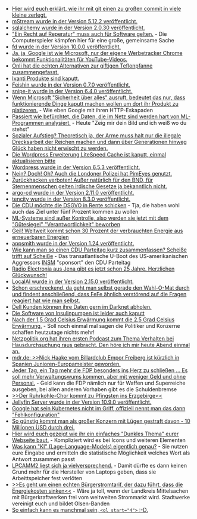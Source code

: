 * [Hier wird euch erklärt, wie ihr mit git einen zu großen commit in viele kleine zerlegt.](https://www.30secondsofcode.org/git/s/split-commit/)
* [mStream wurde in der Version 5.12.2 veröffentlicht.](https://github.com/IrosTheBeggar/mStream/releases/tag/v5.12.2)
* [sqlalchemy wurde in der Version 2.0.30 veröffentlicht.](https://github.com/sqlalchemy/sqlalchemy/releases/tag/rel_2_0_30)
* ["Ein Recht auf Reperatur" muss auch für Software gelten.](https://www.patrick-breyer.de/computerspiele-sterben-piraten-fordern-kulturschutz-fuer-games/) - Die Computerspieler kämpfen hier für eine große, gemeinsame Sache
* [fd wurde in der Version 10.0.0 veröffentlicht.](https://github.com/sharkdp/fd/releases/tag/v10.0.0)
* [Ja, ja, Google ist wie Microsoft, nur der eigene Werbetracker Chrome bekommt Funktionalitäten für YouTube-Videos.](https://www.bleepingcomputer.com/news/google/google-chrome-is-getting-native-support-for-youtube-like-video-chapters/)
* [Onli hat die echten Alternativen zur giftigen Teflonpfanne zusammengefasst.](https://www.onli-blogging.de/2368/UEber-Pfannen-und-Alternativen-zu-Teflon.html)
* [Ivanti Produkte sind kaputt.](https://www.borncity.com/blog/2024/05/07/ivanti-information-disclosure-schwachstelle-seit-2019-offen-keine-reaktion/)
* [Feishin wurde in der Version 0.7.0 veröffentlicht.](https://github.com/jeffvli/feishin/releases/tag/v0.7.0)
* [snipe-it wurde in der Version 6.4.0 veröffentlicht.](https://github.com/snipe/snipe-it/releases/tag/v6.4.0)
* [Wenn Microsoft "Sicherheit über alles" ausruft, bedeutet das nur, dass funktionierende Dinge kaputt machen wollen um dort ihr Produkt zu platizeren.](https://blog.fefe.de/?ts=98c6293d) - Wie eben Google mit ihren HTTP-Eskapaden
* [Passiert wie befürchtet, die Daten, die im Netz sind werden hart von ML-Programmen analysiert.](https://blog.fefe.de/?ts=98c620f2) - Heute "Zeig mir dein Bild und ich weiß wo du stehst"
* [Sozialer Aufstieg? Theoretisch ja, der Arme muss halt nur die illegale Drecksarbeit der Reichen machen und dann über Generationen hinweg Glück haben nicht erwischt zu werden.](https://blog.fefe.de/?ts=98c4a6f2)
* [Die Wordpress Erweiterung LiteSpeed Cache ist kaputt, einmal aktualisieren bitte](https://www.bleepingcomputer.com/news/security/hackers-exploit-litespeed-cache-flaw-to-create-wordpress-admins/)
* [Wordpress wurde in der Version 6.5.3 veröffentlicht.](https://wordpress.org/news/2024/05/wordpress-6-5-3-maintenance-release/)
* [Nein? Doch! Oh? Auch die Londoner Polizei hat PimEyes genutzt.](https://netzpolitik.org/2024/biometrische-suchmaschine-londoner-polizei-soll-tausendfach-pimeyes-aufgerufen-haben/)
* [Zurückhacken verboten! Außer natürlich für den BND, für Sternenmenschen gelten irdische Gesetze ja bekanntlich nicht.](https://netzpolitik.org/2024/hackbacks-zurueckhacken-ist-keine-verteidigung/)
* [argo-cd wurde in der Version 2.11.0 veröffentlicht.](https://github.com/argoproj/argo-cd/releases/tag/v2.11.0)
* [tencity wurde in der Version 8.3.0 veröffentlicht.](https://github.com/jd/tenacity/releases/tag/8.3.0)
* [Die CDU möchte die DSGVO in Rente schicken](https://blog.fefe.de/?ts=98c57bf7) - Tja, die haben wohl auch das Ziel unter fünf Prozent kommen zu wollen
* [ML-Systeme sind außer Kontrolle, also werden sie jetzt mit dem "Gütesiegel" "Verantwortlichkeit" beworben](https://blog.fefe.de/?ts=98c5a813)
* [Geil! Weltweit kommt schon 30 Prozent der verbrauchten Energie aus erneuerbaren Energien](https://blog.fefe.de/?ts=98c5a71e)
* [appsmith wurde in der Version 1.24 veröffentlicht.](https://github.com/appsmithorg/appsmith/releases/tag/v1.24)
* [Wie kann man so einen CDU Parteitag kurz zusammenfassen? Scheiße trifft auf Scheiße](https://blog.fefe.de/?ts=98c58d3c) - Das transatlantische U-Boot des US-amerikanischen Aggressors [INSM](https://de.wikipedia.org/wiki/Initiative_Neue_Soziale_Marktwirtschaft) "sponsort" den CDU Parteitag
* [Radio Electronia aus Jena gibt es jetzt schon 25 Jahre. Herzlichen Glückwunsch!](https://www.rave-strikes-back.de/?p=12258)
* [LocalAI wurde in der Version 2.15.0 veröffentlicht.](https://github.com/mudler/LocalAI/releases/tag/v2.15.0)
* [Schon erschreckend, da geht man selbst gerade den Wahl-O-Mat durch und findent anschließend, dass FeFe ähnlich verstörend auf die Fragen reagiert hat wie man selbst.](https://blog.fefe.de/?ts=98c0c762)
* [Dell Kunden können ihre Daten gern im Darknet abholen.](https://blog.fefe.de/?ts=98c30f40)
* [Die Software von Insulinpumpen ist leider auch kaputt](https://blog.fefe.de/?ts=98c30c49)
* [Nach der 1,5 Grad Celsius Erwärmung kommt die 2,5 Grad Celsius Erwärmung.](https://blog.fefe.de/?ts=98c24b50) - Soll noch einmal mal sagen die Politiker und Konzerne schaffen heutzutage nichts mehr!
* [Netzpolitik.org hat ihren ersten Podcast zum Thema Verhalten bei Hausdurchsuchung raus gebracht. Den höre ich mir heute Abend einmal an.](https://netzpolitik.org/2024/systemeinstellungen-1-link-extremismus/)
* [mdr.de: >>Nick Haake vom Billardclub Empor Freiberg ist kürzlich in Spanien Junioren-Europameister geworden.](https://www.mdr.de/video/mdr-videos/a/video-822506.html)
* [Jeder Tag, ein Tag mehr die FDP besonders ins Herz zu schließen ... Es soll mehr Verwaltungswums kommen, aber mit weniger Geld und ohne Personal.](https://netzpolitik.org/2024/ozg-vermittlungsausschuss-laender-fordern-mehr-einfluss-und-mehr-geld/) - Geld kann die FDP nämlich nur für Waffen und Superreiche ausgeben, bei allen anderen Vorhaben gibt es die Schuldenbremse
* [>>Der Ruhrkohle-Chor kommt zu Pfingsten ins Erzgebirge<<](https://knappenverein.de/der-ruhrkohle-chor-kommt-zu-pfingsten-ins-erzgebirge/)
* [Jellyfin Server wurde in der Version 10.9.0 veröffentlicht.](https://github.com/jellyfin/jellyfin/releases/tag/v10.9.0)
* [Google hat sein Kubernetes nicht im Griff, offiziell nennt man das dann "Fehlkonfiguration"](https://blog.fefe.de/?ts=98c1bdab)
* [So günstig kommt man als großer Konzern mit Lügen gestraft davon - 10 Millionen USD durch drei.](https://blog.fefe.de/?ts=98c1bb74)
* [Hier wird euch gezeigt wie ihr ein einfaches "Dunkles Thema" eurer Webseite baut.](https://blog.miguelgrinberg.com/post/how-to-add-dark-mode-support-to-your-website) - Kompliziert wird es bei Icons und weiteren Elementen
* [Was kann "KI" (Lage-Language-Models) eigentlich genau?](https://blog.miguelgrinberg.com/post/how-llms-work-explained-without-math) - Sie nutzen eure Eingabe und ermitteln die statistische Möglichkeit welches Wort als Antwort zusammen passt
* [LPCAMM2 liest sich ja vielversprechend.](https://www.ifixit.com/News/95078/lpcamm2-memory-is-finally-here) - Damit dürfte es dann keinen Grund mehr für die Hersteller von Laptops geben, dass sie Arbeittspeicher fest verlöten
* [>>Es geht um einen echten Bürgerstromtarif, der dazu führt, dass die Energiekosten sinken<<](https://www.mdr.de/nachrichten/sachsen/chemnitz/freiberg/solar-energie-mittelsachsen-strom-neubauer-100.html) - Wäre ja toll, wenn der Landkreis Mittelsachen mit Bürgerkraftwerken frei vom weltweiten Strommarkt wird. Stadtwerke vereinigt euch und bildet Olsen-Banden
* [So einfach kann es manchmal sein, `<ol start="4">` :-D.](https://www.30secondsofcode.org/html/s/start-ordered-list-at-different-number/)
